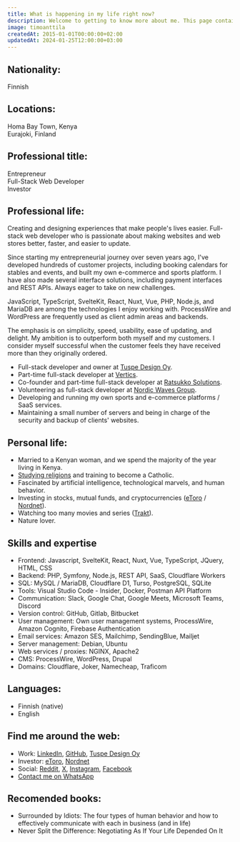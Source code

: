 ```yaml
---
title: What is happening in my life right now?
description: Welcome to getting to know more about me. This page contains a comprehensive list of everything that is currently important to me in my professional and personal life.
image: timoanttila
createdAt: 2015-01-01T00:00:00+02:00
updatedAt: 2024-01-25T12:00:00+03:00
---
```


## Nationality:

Finnish

## Locations:

Homa Bay Town, Kenya  
Eurajoki, Finland

## Professional title:

Entrepreneur  
Full-Stack Web Developer  
Investor

## Professional life:

Creating and designing experiences that make people's lives easier. Full-stack web developer who is passionate about making websites and web stores better, faster, and easier to update.

Since starting my entrepreneurial journey over seven years ago, I've developed hundreds of customer projects, including booking calendars for stables and events, and built my own e-commerce and sports platform. I have also made several interface solutions, including payment interfaces and REST APIs. Always eager to take on new challenges.

JavaScript, TypeScript, SvelteKit, React, Nuxt, Vue, PHP, Node.js, and MariaDB are among the technologies I enjoy working with. ProcessWire and WordPress are frequently used as client admin areas and backends.

The emphasis is on simplicity, speed, usability, ease of updating, and delight. My ambition is to outperform both myself and my customers. I consider myself successful when the customer feels they have received more than they originally ordered.

- Full-stack developer and owner at [Tuspe Design Oy](https://tuspe.com/en).
- Part-time full-stack developer at [Vertics](https://vertics.co/).
- Co-founder and part-time full-stack developer at [Ratsukko Solutions](https://ratsukko.com/).
- Volunteering as full-stack developer at [Nordic Waves Group](https://www.nordicwaves.org/).
- Developing and running my own sports and e-commerce platforms / SaaS services.
- Maintaining a small number of servers and being in charge of the security and backup of clients' websites.

## Personal life:

- Married to a Kenyan woman, and we spend the majority of the year living in Kenya.
- [Studying religions](https://battleofgods.net/) and training to become a Catholic.
- Fascinated by artificial intelligence, technological marvels, and human behavior.
- Investing in stocks, mutual funds, and cryptocurrencies ([eToro](https://www.etoro.com/people/timoanttila/portfolio) / [Nordnet](https://www.nordnet.fi/foorumi/kayttaja/ed961715-ebf9-4f03-807f-2340d4c3314e)).
- Watching too many movies and series ([Trakt](https://trakt.tv/users/timoanttila)).
- Nature lover.

## Skills and expertise

- Frontend: Javascript, SvelteKit, React, Nuxt, Vue, TypeScript, JQuery, HTML, CSS
- Backend: PHP, Symfony, Node.js, REST API, SaaS, Cloudflare Workers
- SQL: MySQL / MariaDB, Cloudflare D1, Turso, PostgreSQL, SQLite
- Tools: Visual Studio Code - Insider, Docker, Postman API Platform
- Communication: Slack, Google Chat, Google Meets, Microsoft Teams, Discord
- Version control: GitHub, Gitlab, Bitbucket
- User management: Own user management systems, ProcessWire, Amazon Cognito, Firebase Authentication
- Email services: Amazon SES, Mailchimp, SendingBlue, Mailjet
- Server management: Debian, Ubuntu
- Web services / proxies: NGINX, Apache2
- CMS: ProcessWire, WordPress, Drupal
- Domains: Cloudflare, Joker, Namecheap, Traficom

## Languages:

- Finnish (native)
- English

## Find me around the web:

- Work: [LinkedIn](https://www.linkedin.com/in/anttilatimo/), [GitHub](https://github.com/timoanttila),  [Tuspe Design Oy](https://tuspe.com/)
- Investor:  [eToro](https://www.etoro.com/people/timoanttila), [Nordnet](https://www.nordnet.fi/foorumi/kayttaja/ed961715-ebf9-4f03-807f-2340d4c3314e)
- Social: [Reddit](https://www.reddit.com/user/timoanttila), [X](https://twitter.com/_timoanttila), [Instagram](https://www.instagram.com/_timoanttila/), [Facebook](https://web.facebook.com/profile.php?id=61555704910461)
- [Contact me on WhatsApp](https://wa.me/358453111786)

## Recomended books:

- Surrounded by Idiots: The four types of human behavior and how to effectively communicate with each in business (and in life)
- Never Split the Difference: Negotiating As If Your Life Depended On It
